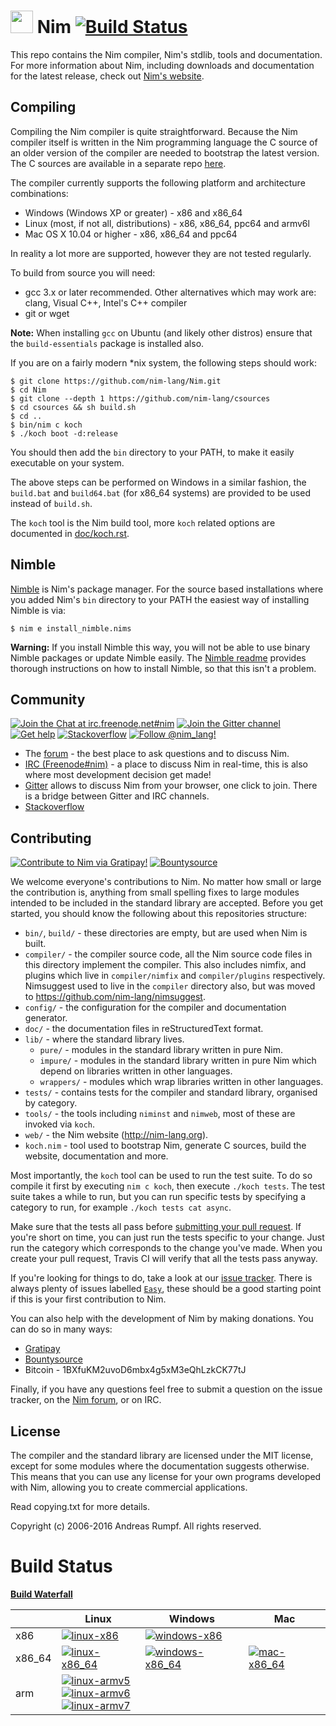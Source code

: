 # <img src="https://raw.githubusercontent.com/nim-lang/assets/master/Art/logo-crown.png" width="36"> Nim [![Build Status](https://travis-ci.org/nim-lang/Nim.svg?branch=devel)](https://travis-ci.org/nim-lang/Nim)

This repo contains the Nim compiler, Nim's stdlib, tools and
documentation. For more information about Nim, including downloads
and documentation for the latest release, check out
[Nim's website](http://nim-lang.org).

## Compiling
Compiling the Nim compiler is quite straightforward. Because
the Nim compiler itself is written in the Nim programming language
the C source of an older version of the compiler are needed to bootstrap the
latest version. The C sources are available in a separate
repo [here](http://github.com/nim-lang/csources).

The compiler currently supports the following platform and architecture
combinations:

  * Windows (Windows XP or greater) - x86 and x86_64
  * Linux (most, if not all, distributions) - x86, x86_64, ppc64 and armv6l
  * Mac OS X 10.04 or higher - x86, x86_64 and ppc64

In reality a lot more are supported, however they are not tested regularly.

To build from source you will need:

  * gcc 3.x or later recommended. Other alternatives which may work
    are: clang, Visual C++, Intel's C++ compiler
  * git or wget

**Note:** When installing ``gcc`` on Ubuntu (and likely other distros) ensure that the ``build-essentials`` package is installed also.

If you are on a fairly modern *nix system, the following steps should work:

```
$ git clone https://github.com/nim-lang/Nim.git
$ cd Nim
$ git clone --depth 1 https://github.com/nim-lang/csources
$ cd csources && sh build.sh
$ cd ..
$ bin/nim c koch
$ ./koch boot -d:release
```

You should then add the ``bin`` directory to your PATH, to make it easily
executable on your system.

The above steps can be performed on Windows in a similar fashion, the
``build.bat`` and ``build64.bat`` (for x86_64 systems) are provided to be used
instead of ``build.sh``.

The ``koch`` tool is the Nim build tool, more ``koch`` related options are
documented in [doc/koch.rst](doc/koch.rst).


## Nimble
[Nimble](https://github.com/nim-lang/nimble) is Nim's package manager. For the
source based installations where you added Nim's ``bin`` directory to your PATH
the easiest way of installing Nimble is via:

```
$ nim e install_nimble.nims
```

**Warning:** If you install Nimble this way, you will not be able to use binary
Nimble packages or update Nimble easily.
The [Nimble readme](https://github.com/nim-lang/nimble#installation)
provides thorough instructions on how to install Nimble, so that this isn't a
problem.

## Community
[![Join the Chat at irc.freenode.net#nim](https://img.shields.io/badge/IRC-join_chat_in_%23nim-blue.svg)](https://webchat.freenode.net/?channels=nim)
[![Join the Gitter channel](https://badges.gitter.im/Join%20Chat.svg)](https://gitter.im/nim-lang/Nim)
[![Get help](https://img.shields.io/badge/Forum-get%20help-4eb899.svg)](http://forum.nim-lang.org)
[![Stackoverflow](https://img.shields.io/badge/stackoverflow-use_%23nim_tag-yellow.svg)](http://stackoverflow.com/questions/tagged/nim?sort=newest&pageSize=15)
[![Follow @nim_lang!](https://img.shields.io/twitter/follow/nim_lang.svg?style=social)](https://twitter.com/nim_lang)

* The [forum](http://forum.nim-lang.org/) - the best place to ask questions and to discuss Nim.
* [IRC (Freenode#nim)](https://webchat.freenode.net/?channels=nim) - a place to discuss
  Nim in real-time, this is also where most development decision get made!
* [Gitter](https://gitter.im/nim-lang/Nim) allows to discuss Nim from your browser, one click to join.
  There is a bridge between Gitter and IRC channels.
* [Stackoverflow](http://stackoverflow.com/questions/tagged/nim)

## Contributing

[![Contribute to Nim via Gratipay!](https://img.shields.io/gratipay/team/nim.svg)](https://gratipay.com/nim/)
[![Bountysource](https://img.shields.io/bountysource/team/nim/activity.svg)](https://www.bountysource.com/teams/nim)

We welcome everyone's contributions to Nim. No matter how small or large
the contribution is, anything from small spelling fixes to large modules
intended to be included in the standard library are accepted. Before
you get started, you should know the following about this repositories
structure:

* ``bin/``, ``build/`` - these directories are empty, but are used when Nim is built.
* ``compiler/`` - the compiler source code, all the Nim source code files in this
  directory implement the compiler. This also includes nimfix, and plugins
  which live in ``compiler/nimfix`` and ``compiler/plugins``
  respectively. Nimsuggest used to live in the ``compiler`` directory also,
  but was moved to https://github.com/nim-lang/nimsuggest.
* ``config/`` - the configuration for the compiler and documentation generator.
* ``doc/`` - the documentation files in reStructuredText format.
* ``lib/`` - where the standard library lives.
    * ``pure/`` - modules in the standard library written in pure Nim.
    * ``impure/`` - modules in the standard library written in pure Nim which
      depend on libraries written in other languages.
    * ``wrappers/`` - modules which wrap libraries written in other languages.
* ``tests/`` - contains tests for the compiler and standard library, organised by
    category.
* ``tools/`` - the tools including ``niminst`` and ``nimweb``, most of these are invoked
    via ``koch``.
* ``web/`` - the Nim website (http://nim-lang.org).
* ``koch.nim`` - tool used to bootstrap Nim, generate C sources, build the website, documentation
  and more.

Most importantly, the ``koch`` tool can be used to run the test suite. To do so compile it first
by executing ``nim c koch``, then execute ``./koch tests``. The test suite takes a while to run,
but you can run specific tests by specifying a category to run, for example ``./koch tests cat async``.

Make sure that the tests all pass before
[submitting your pull request](https://help.github.com/articles/using-pull-requests/).
If you're short on time, you can
just run the tests specific to your change. Just run the category which corresponds to the change
you've made. When you create your pull request, Travis CI will verify that all the tests pass
anyway.

If you're looking for things to do, take a look at our
[issue tracker](https://github.com/nim-lang/Nim/issues). There is always plenty of issues
labelled [``Easy``](https://github.com/nim-lang/Nim/labels/Easy), these should be a good
starting point if this is your first contribution to Nim.

You can also help with the development of Nim by making donations. You can do so
in many ways:

* [Gratipay](https://gratipay.com/nim/)
* [Bountysource](https://www.bountysource.com/teams/nim)
* Bitcoin - 1BXfuKM2uvoD6mbx4g5xM3eQhLzkCK77tJ

Finally, if you have any questions feel free to submit a question on the issue tracker,
on the [Nim forum](http://forum.nim-lang.org), or on IRC.

## License
The compiler and the standard library are licensed under the MIT license,
except for some modules where the documentation suggests otherwise. This means
that you can use any license for your own programs developed with Nim,
allowing you to create commercial applications.

Read copying.txt for more details.

Copyright (c) 2006-2016 Andreas Rumpf.
All rights reserved.

# Build Status
[**Build Waterfall**][waterfall]

|        | Linux | Windows | Mac |
| ------ | ----- | ------- | --- |
| x86    | [![linux-x86][linux-x86-img]][linux-x86] | [![windows-x86][windows-x86-img]][windows-x86] |
| x86_64 | [![linux-x86_64][linux-x86_64-img]][linux-x86_64] | [![windows-x86_64][windows-x86_64-img]][windows-x86_64] | [![mac-x86_64][mac-x86_64-img]][mac-x86_64] |
| arm    | [![linux-armv5][linux-arm5-img]][linux-arm5]<br/> [![linux-armv6][linux-arm6-img]][linux-arm6]<br/> [![linux-armv7][linux-arm7-img]][linux-arm7]

[linux-x86]:          http://buildbot.nim-lang.org/builders/linux-x32-builder
[linux-x86-img]:      http://buildbot.nim-lang.org/buildstatusimage?builder=linux-x32-builder
[linux-x86_64]:       http://buildbot.nim-lang.org/builders/linux-x64-builder
[linux-x86_64-img]:   http://buildbot.nim-lang.org/buildstatusimage?builder=linux-x64-builder
[linux-arm5]:         http://buildbot.nim-lang.org/builders/linux-arm5-builder
[linux-arm5-img]:     http://buildbot.nim-lang.org/buildstatusimage?builder=linux-arm5-builder
[linux-arm6]:         http://buildbot.nim-lang.org/builders/linux-arm6-builder
[linux-arm6-img]:     http://buildbot.nim-lang.org/buildstatusimage?builder=linux-arm6-builder
[linux-arm7]:         http://buildbot.nim-lang.org/builders/linux-arm7-builder
[linux-arm7-img]:     http://buildbot.nim-lang.org/buildstatusimage?builder=linux-arm7-builder

[windows-x86]:        http://buildbot.nim-lang.org/builders/windows-x32-builder
[windows-x86-img]:    http://buildbot.nim-lang.org/buildstatusimage?builder=windows-x32-builder
[windows-x86_64]:     http://buildbot.nim-lang.org/builders/windows-x64-builder
[windows-x86_64-img]: http://buildbot.nim-lang.org/buildstatusimage?builder=windows-x64-builder

[mac-x86_64]:         http://buildbot.nim-lang.org/builders/mac-x64-builder
[mac-x86_64-img]:     http://buildbot.nim-lang.org/buildstatusimage?builder=mac-x64-builder

[waterfall]: http://buildbot.nim-lang.org/waterfall
